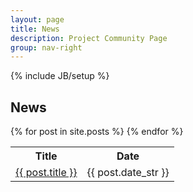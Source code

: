 ```yaml
---
layout: page
title: News
description: Project Community Page
group: nav-right
---
```

<!--
{% comment %}
Licensed to the Apache Software Foundation (ASF) under one or more
contributor license agreements.  See the NOTICE file distributed with
this work for additional information regarding copyright ownership.
The ASF licenses this file to you under the Apache License, Version 2.0
(the "License"); you may not use this file except in compliance with
the License.  You may obtain a copy of the License at

http://www.apache.org/licenses/LICENSE-2.0

Unless required by applicable law or agreed to in writing, software
distributed under the License is distributed on an "AS IS" BASIS,
WITHOUT WARRANTIES OR CONDITIONS OF ANY KIND, either express or implied.
See the License for the specific language governing permissions and
limitations under the License.
{% endcomment %}
-->
{% include JB/setup %}

## News

<table class="table table-hover">
    <tr>
        <th><b>Title</b></th><th><b>Date</b></th>
    {% for post in site.posts %}
    <tr>
        <td><a href="https://marvin.apache.org{{post.url}}">{{ post.title }}</a></td>
        <td>{{ post.date_str }}</td>
    {% endfor %}
